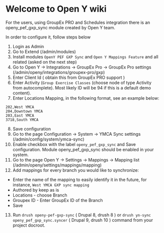 # Welcome to Open Y wiki

For the users, using GroupEx PRO and Schedules integration there is an openy_pef_gxp_sync module created by Open Y team.

In order to configure it, follow steps below


1. Login as Admin 
2. Go to Extend (/admin/modules)
3. Install modules `OpenY PEF GXP Sync` and `Open Y Mappings Feature`  and all related (asked on the next step)
4. Go to Open Y -> Integrations -> GroupEx Pro -> GroupEx Pro settings (/admin/openy/integrations/groupex-pro/gxp)
5. Enter Client Id ( obtain this from GroupEx PRO support )
6. Enter Activity (`Group Exercise Classes` (choose node of type Activity from autocomplete). Most likely ID will be 94 if this is a default demo content). 
7. Enter Locations Mapping, in the following format, see an example below: 
```
202,West YMCA
204,Downtown YMCA
203,East YMCA
3718,South YMCA
```
8. Save configuration 
9. Go to the page Configuration -> System -> YMCA Sync settings (/admin/config/system/ymca-sync)
10. Enable checkbox with the label `openy_pef_gxp_sync` and Save configuration. Module openy_pef_gxp_sync should be enabled in your system.
11. Go to the page Open Y -> Settings -> Mappings -> Mapping list (/admin/openy/settings/mappings/mapping)
12. Add mappings for every branch you would like to synchronize: 
- Enter the name of the mapping to easily identify it in the future, for instance, `West YMCA GXP sync mapping`
- Authored by keep as is
- Locations - choose Branch
- Groupex ID - Enter GroupEx ID of the Branch
- Save
13. Run `drush openy-pef-gxp-sync` ( Drupal 8, drush 8 ) or `drush yn-sync openy_pef_gxp_sync.syncer` ( Drupal 9, drush 10 ) command from your project docroot.

